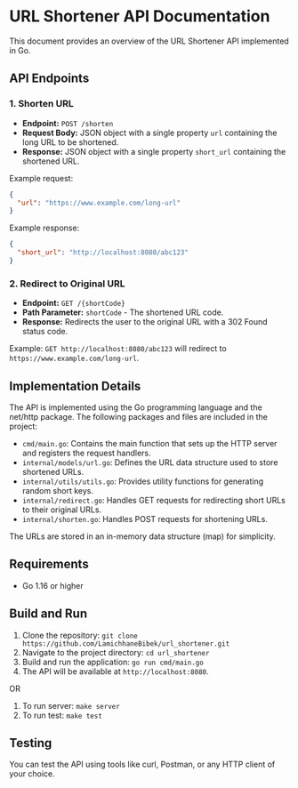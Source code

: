 URL Shortener API Documentation
==============================

This document provides an overview of the URL Shortener API implemented in Go.

API Endpoints
-------------

### 1. Shorten URL

- **Endpoint:** `POST /shorten`
- **Request Body:** JSON object with a single property `url` containing the long URL to be shortened.
- **Response:** JSON object with a single property `short_url` containing the shortened URL.

Example request:
```json
{
  "url": "https://www.example.com/long-url"
}
```
Example response:
```json
{
  "short_url": "http://localhost:8080/abc123"
}
```
### 2. Redirect to Original URL

- **Endpoint:** `GET /{shortCode}`
- **Path Parameter:** `shortCode` - The shortened URL code.
- **Response:** Redirects the user to the original URL with a 302 Found status code.

Example: `GET http://localhost:8080/abc123` will redirect to `https://www.example.com/long-url`.

Implementation Details
---------------------

The API is implemented using the Go programming language and the net/http package. The following packages and files are included in the project:

- `cmd/main.go`: Contains the main function that sets up the HTTP server and registers the request handlers.
- `internal/models/url.go`: Defines the URL data structure used to store shortened URLs.
- `internal/utils/utils.go`: Provides utility functions for generating random short keys.
- `internal/redirect.go`: Handles GET requests for redirecting short URLs to their original URLs.
- `internal/shorten.go`: Handles POST requests for shortening URLs.

The URLs are stored in an in-memory data structure (map) for simplicity. 

Requirements
------------

- Go 1.16 or higher

Build and Run
-------------

1. Clone the repository: `git clone https://github.com/LamichhaneBibek/url_shortener.git`
2. Navigate to the project directory: `cd url_shortener`
3. Build and run the application: `go run cmd/main.go`
4. The API will be available at `http://localhost:8080`.

OR 

1. To run server: `make server`
2. To run test: `make test`

Testing
-------

You can test the API using tools like curl, Postman, or any HTTP client of your choice.